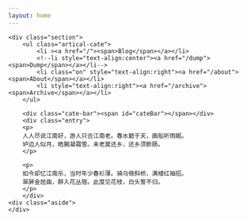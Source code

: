 ```yaml
---
layout: home
---
```


<div class="index-content blog">
    <style>
    .entry {
        box-shadow: none;
    }
    </style>

    <div class="section">
        <ul class="artical-cate">
            <li ><a href="/"><span>Blog</span></a></li>
            <!--li style="text-align:center"><a href="/dump"><span>Dump</span></a></li-->
            <li class="on" style="text-align:right"><a href="/about"><span>About</span></a></li>
            <li style="text-align:right"><a href="/archive"><span>Archive</span></a></li>
        </ul>

        <div class="cate-bar"><span id="cateBar"></span></div>
        <div class="entry">
        <p>
        人人尽说江南好，游人只合江南老。春水碧于天，画船听雨眠。
        垆边人似月，皓腕凝霜雪。未老莫还乡，还乡须断肠。
        </p>

        <p>
        如今却忆江南乐，当时年少春衫薄。骑马倚斜桥，满楼红袖招。
        翠屏金屈曲，醉入花丛宿。此度见花枝，白头誓不归。
        </p>
        </div>
    <div class="aside">
    </div>
</div>
